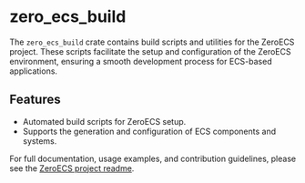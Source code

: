 # zero_ecs_build

The `zero_ecs_build` crate contains build scripts and utilities for the ZeroECS project. These scripts facilitate the setup and configuration of the ZeroECS environment, ensuring a smooth development process for ECS-based applications.

## Features

- Automated build scripts for ZeroECS setup.
- Supports the generation and configuration of ECS components and systems.

For full documentation, usage examples, and contribution guidelines, please see the [ZeroECS project readme](https://github.com/JohanNorberg/zero_ecs#readme).


